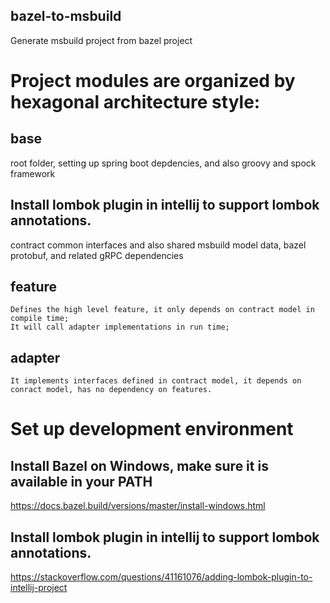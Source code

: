 bazel-to-msbuild
----------------

Generate msbuild project from bazel project

# Project modules are organized by hexagonal architecture style:
## base
  root folder, setting up spring boot depdencies, and also groovy and spock framework
## Install lombok plugin in intellij to support lombok annotations.
 contract
    common interfaces and also shared msbuild model data, bazel protobuf, and related gRPC dependencies
## feature
    Defines the high level feature, it only depends on contract model in compile time;
    It will call adapter implementations in run time;
## adapter
    It implements interfaces defined in contract model, it depends on conract model, has no dependency on features.

# Set up development environment
  
## Install Bazel on Windows, make sure it is available in your PATH

   https://docs.bazel.build/versions/master/install-windows.html

## Install lombok plugin in intellij to support lombok annotations.

  https://stackoverflow.com/questions/41161076/adding-lombok-plugin-to-intellij-project 
